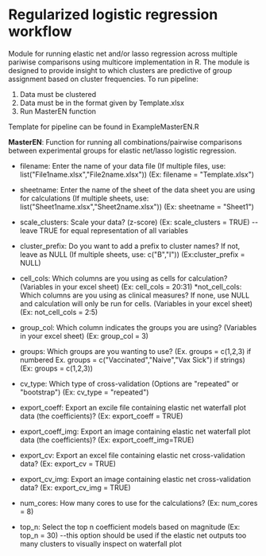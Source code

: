 # Regularized logistic regression workflow
Module for running elastic net and/or lasso regression across multiple pariwise
comparisons using multicore implementation in R. The module is designed to provide
insight to which clusters are predictive of group assignment based on cluster frequencies.
To run pipeline:
1) Data must be clustered
2) Data must be in the format given by Template.xlsx
3) Run MasterEN function

Template for pipeline can be found in ExampleMasterEN.R

**MasterEN**:
Function for running all combinations/pairwise comparisons between experimental groups for
elastic net/lasso logistic regression.
* filename: Enter the name of your data file (If multiple files, use: list("File1name.xlsx","File2name.xlsx")) (Ex: filename = "Template.xlsx")
* sheetname: Enter the name of the sheet of the data sheet you are using for calculations (If multiple sheets, use: list("Sheet1name.xlsx","Sheet2name.xlsx")) (Ex: sheetname = "Sheet1")
* scale_clusters: Scale your data? (z-score) (Ex: scale_clusters = TRUE) --leave TRUE for equal representation of all variables
* cluster_prefix: Do you want to add a prefix to cluster names? If not, leave as NULL (If multiple sheets, use: c("B","I")) (Ex:cluster_prefix = NULL)
* cell_cols: Which columns are you using as cells for calculation? (Variables in your excel sheet) (Ex: cell_cols = 20:31)
*not_cell_cols: Which columns are you using as clinical measures? If none, use NULL and calculation will only be run for cells. (Variables in your excel sheet) (Ex: not_cell_cols = 2:5)
* group_col: Which column indicates the groups you are using? (Variables in your excel sheet) (Ex: group_col = 3)
* groups: Which groups are you wanting to use? (Ex. groups = c(1,2,3) if numbered Ex. groups = c("Vaccinated","Naive","Vax Sick") if strings) (Ex: groups = c(1,2,3))
* cv_type: Which type of cross-validation (Options are "repeated" or "bootstrap") (Ex: cv_type = "repeated")

* export_coeff: Export an excile file containing elastic net waterfall plot data (the coefficients)? (Ex: export_coeff = TRUE)
* export_coeff_img: Export an image containing elastic net waterfall plot data (the coefficients)? (Ex: export_coeff_img=TRUE)
* export_cv: Export an excel file containing elastic net cross-validation data? (Ex: export_cv = TRUE)
* export_cv_img: Export an image containing elastic net cross-validation data? (Ex: export_cv_img = TRUE)
* num_cores: How many cores to use for the calculations? (Ex: num_cores = 8)
* top_n: Select the top n coefficient models based on magnitude (Ex: top_n = 30) --this option should be used if the elastic net outputs too many clusters to visually inspect on waterfall plot
